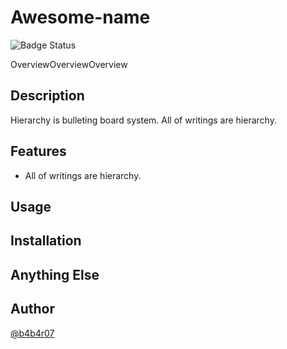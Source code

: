# Awesome-name

![Badge Status](https://ci-as-a-service)

OverviewOverviewOverview

## Description

Hierarchy is bulleting board system.
All of writings are hierarchy.

## Features

- All of writings are hierarchy.

## Usage

## Installation

## Anything Else

## Author

[@b4b4r07](https://twitter.com/hisohiso3b)
